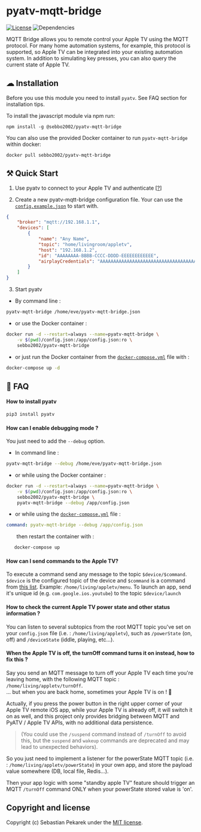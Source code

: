 # pyatv-mqtt-bridge

[![License](https://img.shields.io/badge/license-MIT-blue.svg?style=flat-square)](LICENSE)
![Dependencies](https://img.shields.io/depfu/sebbo2002/pyatv-mqtt-bridge?style=flat-square)

MQTT Bridge allows you to remote control your Apple TV using the MQTT protocol. For many home automation systems, for
example, this protocol is supported, so Apple TV can be integrated into your existing automation system. In addition to
simulating key presses, you can also query the current state of Apple TV.

## ☁ Installation

Before you use this module you need to install `pyatv`. See FAQ section for installation tips.

To install the javascript module via npm run:

    npm install -g @sebbo2002/pyatv-mqtt-bridge

You can also use the provided Docker container to run `pyatv-mqtt-bridge` within docker:

    docker pull sebbo2002/pyatv-mqtt-bridge

## ⚒ Quick Start

1. Use pyatv to connect to your Apple TV and authenticate [[?](https://pyatv.dev/documentation/getting-started/)]

2. Create a new pyatv-mqtt-bridge configuration file. Your can use the
   [`config.example.json`](https://github.com/sebbo2002/pyatv-mqtt-bridge/blob/develop/config.example.json) to start
   with.

```json
{
    "broker": "mqtt://192.168.1.1",
    "devices": [
        {
            "name": "Any Name",
            "topic": "home/livingroom/appletv",
            "host": "192.168.1.2",
            "id": "AAAAAAAA-BBBB-CCCC-DDDD-EEEEEEEEEEEE",
            "airplayCredentials": "AAAAAAAAAAAAAAAAAAAAAAAAAAAAAAAAAAAAAAAAAAAAAAAAAAAAAAAAAAAAAAAA:BBBBBBBBBBBBBBBBBBBBBBBBBBBBBBBBBBBBBBBBBBBBBBBBBBBBBBBBBBBBBBBB:CCCCCCCCCCCCCCCCCCCCCCCCCCCCCCCCCCCCCCCCCCCCCCCCCCCCCCCCCCCCCCCC:DDDDDDDDDDDDDDDDDDDDDDDDDDDDDDDDDDDDDDDDDDDDDDDDDDDDDDDDDDDDDDDD"
        }
    ]
}
```

3. Start pyatv

- By command line :

```bash
pyatv-mqtt-bridge /home/eve/pyatv-mqtt-bridge.json
```

- or use the Docker container :

```bash
docker run -d --restart=always --name=pyatv-mqtt-bridge \
    -v $(pwd)/config.json:/app/config.json:ro \
    sebbo2002/pyatv-mqtt-bridge
```

- or just run the Docker container from the [`docker-compose.yml`](docker-compose.yml) file with :

```bash
docker-compose up -d
```

## 🤨 FAQ

#### How to install pyatv

```bash
pip3 install pyatv
```

#### How can I enable debugging mode ?

You just need to add the `--debug` option.

- In command line :

```bash
pyatv-mqtt-bridge --debug /home/eve/pyatv-mqtt-bridge.json
```

- or while using the Docker container :

```bash
docker run -d --restart=always --name=pyatv-mqtt-bridge \
    -v $(pwd)/config.json:/app/config.json:ro \
    sebbo2002/pyatv-mqtt-bridge \
    pyatv-mqtt-bridge --debug /app/config.json
```

- or while using the [`docker-compose.yml`](docker-compose.yml) file :

```yaml
command: pyatv-mqtt-bridge --debug /app/config.json
```

&nbsp;&nbsp;&nbsp;&nbsp;&nbsp;&nbsp;&nbsp;then restart the container with :

```bash
   docker-compose up
```

#### How can I send commands to the Apple TV?

To execute a command send any message to the topic `$device/$command`. `$device` is the configured topic of the device
and `$command` is a command from [this list](https://github.com/sebbo2002/node-pyatv/blob/develop/src/lib/types.ts#L49).
Example: `/home/living/appletv/menu`. To launch an app, send it's unique id (e.g. `com.google.ios.youtube`) to the topic
`$device/launch`

#### How to check the current Apple TV power state and other status information ?

You can listen to several subtopics from the root MQTT topic you've set on your `config.json` file
(i.e. : `/home/living/appletv`), such as `/powerState` (on, off) and `/deviceState` (iddle, playing, etc...).

#### When the Apple TV is off, the turnOff command turns it on instead, how to fix this ?

Say you send an MQTT message to turn off your Apple TV each time you're leaving home,
with the following MQTT topic : `/home/living/appletv/turnOff`.  
... but when you are back home, sometimes your Apple TV is on ! 🤔

Actually, if you press the power button in the right upper corner of your Apple TV remote iOS app, while your Apple TV
is already off, it will switch it on as well, and this project only provides bridging between MQTT
and PyATV / Apple TV APIs, with no additional data persistence.

> (You could use the `/suspend` command instead of `/turnOff` to avoid this, but the `suspend` and `wakeup`
> commands are deprecated and may lead to unexpected behaviors).

So you just need to implement a listener for the powerState MQTT topic (i.e. : `/home/living/appletv/powerState`)
in your own app, and store the payload value somewhere (DB, local file, Redis...).

Then your app logic with some "standby apple TV" feature should trigger an MQTT `/turnOff` command ONLY when your
powerState stored value is 'on'.

## Copyright and license

Copyright (c) Sebastian Pekarek under the [MIT license](LICENSE).

